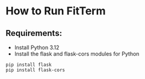 # How to Run FitTerm

## Requirements:
- Install Python 3.12
- Install the flask and flask-cors modules for Python
```
pip install flask
pip install flask-cors
```
